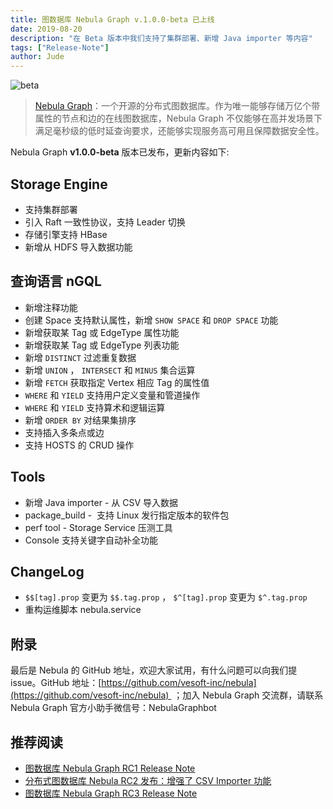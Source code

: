 ```yaml
---
title: 图数据库 Nebula Graph v.1.0.0-beta 已上线
date: 2019-08-20
description: "在 Beta 版本中我们支持了集群部署、新增 Java importer 等内容"
tags: ["Release-Note"]
author: Jude
---
```


![beta](https://nebula-blog.azureedge.net/nebula-blog/Beta01.png)

> [Nebula Graph](https://github.com/vesoft-inc/nebula "Nebula Graph")：一个开源的分布式图数据库。作为唯一能够存储万亿个带属性的节点和边的在线图数据库，Nebula Graph 不仅能够在高并发场景下满足毫秒级的低时延查询要求，还能够实现服务高可用且保障数据安全性。

Nebula Graph **v1.0.0-beta** 版本已发布，更新内容如下:

## Storage Engine

- 支持集群部署
- 引入 Raft 一致性协议，支持 Leader 切换
- 存储引擎支持 HBase
- 新增从 HDFS 导入数据功能

## 查询语言 nGQL

- 新增注释功能
- 创建 Space 支持默认属性，新增 `SHOW SPACE` 和 `DROP SPACE` 功能
- 新增获取某 Tag 或 EdgeType 属性功能
- 新增获取某 Tag 或 EdgeType 列表功能
- 新增 `DISTINCT` 过滤重复数据
- 新增 `UNION` ， `INTERSECT` 和 `MINUS` 集合运算
- 新增 `FETCH` 获取指定 Vertex 相应 Tag 的属性值
- `WHERE` 和 `YIELD` 支持用户定义变量和管道操作
- `WHERE` 和 `YIELD` 支持算术和逻辑运算
- 新增 `ORDER BY` 对结果集排序
- 支持插入多条点或边
- 支持 HOSTS 的 CRUD 操作

## Tools

- 新增 Java importer - 从 CSV 导入数据
- package_build -  支持 Linux 发行指定版本的软件包
- perf tool - Storage Service 压测工具
- Console 支持关键字自动补全功能

## ChangeLog

- `$$[tag].prop` 变更为 `$$.tag.prop` ， `$^[tag].prop` 变更为 `$^.tag.prop` 
- 重构运维脚本 nebula.service

## 附录

最后是 Nebula 的 GitHub 地址，欢迎大家试用，有什么问题可以向我们提 issue。GitHub 地址：[https://github.com/vesoft-inc/nebula](https://github.com/vesoft-inc/nebula)  ；加入 Nebula Graph 交流群，请联系 Nebula Graph 官方小助手微信号：NebulaGraphbot

## 推荐阅读

- [图数据库 Nebula Graph RC1 Release Note](https://nebula-graph.io/cn/posts/nebula-graph-rc1-release-note/)
- [分布式图数据库 Nebula RC2 发布：增强了 CSV Importer 功能](https://nebula-graph.io/cn/posts/nebula-graph-rc2-release-note/)
- [图数据库 Nebula Graph RC3 Release Note](https://nebula-graph.io/cn/posts/nebula-graph-rc3-release-note/)